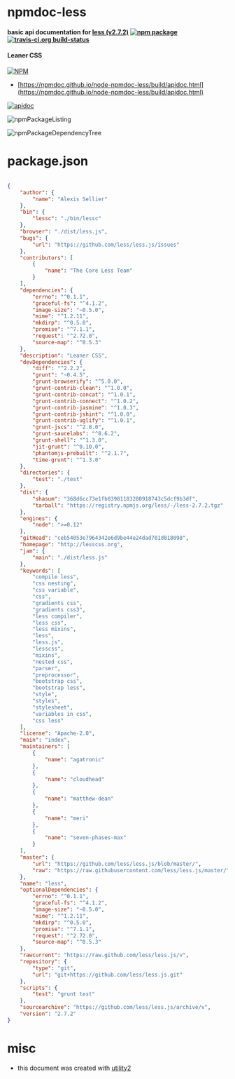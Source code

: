# npmdoc-less

#### basic api documentation for  [less (v2.7.2)](http://lesscss.org)  [![npm package](https://img.shields.io/npm/v/npmdoc-less.svg?style=flat-square)](https://www.npmjs.org/package/npmdoc-less) [![travis-ci.org build-status](https://api.travis-ci.org/npmdoc/node-npmdoc-less.svg)](https://travis-ci.org/npmdoc/node-npmdoc-less)

#### Leaner CSS

[![NPM](https://nodei.co/npm/less.png?downloads=true&downloadRank=true&stars=true)](https://www.npmjs.com/package/less)

- [https://npmdoc.github.io/node-npmdoc-less/build/apidoc.html](https://npmdoc.github.io/node-npmdoc-less/build/apidoc.html)

[![apidoc](https://npmdoc.github.io/node-npmdoc-less/build/screenCapture.buildCi.browser.%252Ftmp%252Fbuild%252Fapidoc.html.png)](https://npmdoc.github.io/node-npmdoc-less/build/apidoc.html)

![npmPackageListing](https://npmdoc.github.io/node-npmdoc-less/build/screenCapture.npmPackageListing.svg)

![npmPackageDependencyTree](https://npmdoc.github.io/node-npmdoc-less/build/screenCapture.npmPackageDependencyTree.svg)



# package.json

```json

{
    "author": {
        "name": "Alexis Sellier"
    },
    "bin": {
        "lessc": "./bin/lessc"
    },
    "browser": "./dist/less.js",
    "bugs": {
        "url": "https://github.com/less/less.js/issues"
    },
    "contributors": [
        {
            "name": "The Core Less Team"
        }
    ],
    "dependencies": {
        "errno": "^0.1.1",
        "graceful-fs": "^4.1.2",
        "image-size": "~0.5.0",
        "mime": "^1.2.11",
        "mkdirp": "^0.5.0",
        "promise": "^7.1.1",
        "request": "^2.72.0",
        "source-map": "^0.5.3"
    },
    "description": "Leaner CSS",
    "devDependencies": {
        "diff": "^2.2.2",
        "grunt": "~0.4.5",
        "grunt-browserify": "^5.0.0",
        "grunt-contrib-clean": "^1.0.0",
        "grunt-contrib-concat": "^1.0.1",
        "grunt-contrib-connect": "^1.0.2",
        "grunt-contrib-jasmine": "^1.0.3",
        "grunt-contrib-jshint": "^1.0.0",
        "grunt-contrib-uglify": "^1.0.1",
        "grunt-jscs": "^2.8.0",
        "grunt-saucelabs": "^8.6.2",
        "grunt-shell": "^1.3.0",
        "jit-grunt": "^0.10.0",
        "phantomjs-prebuilt": "^2.1.7",
        "time-grunt": "^1.3.0"
    },
    "directories": {
        "test": "./test"
    },
    "dist": {
        "shasum": "368d6cc73e1fb03981183280918743c5dcf9b3df",
        "tarball": "https://registry.npmjs.org/less/-/less-2.7.2.tgz"
    },
    "engines": {
        "node": ">=0.12"
    },
    "gitHead": "ceb54053e7964342e6d9be44e24dad701d818098",
    "homepage": "http://lesscss.org",
    "jam": {
        "main": "./dist/less.js"
    },
    "keywords": [
        "compile less",
        "css nesting",
        "css variable",
        "css",
        "gradients css",
        "gradients css3",
        "less compiler",
        "less css",
        "less mixins",
        "less",
        "less.js",
        "lesscss",
        "mixins",
        "nested css",
        "parser",
        "preprocessor",
        "bootstrap css",
        "bootstrap less",
        "style",
        "styles",
        "stylesheet",
        "variables in css",
        "css less"
    ],
    "license": "Apache-2.0",
    "main": "index",
    "maintainers": [
        {
            "name": "agatronic"
        },
        {
            "name": "cloudhead"
        },
        {
            "name": "matthew-dean"
        },
        {
            "name": "meri"
        },
        {
            "name": "seven-phases-max"
        }
    ],
    "master": {
        "url": "https://github.com/less/less.js/blob/master/",
        "raw": "https://raw.githubusercontent.com/less/less.js/master/"
    },
    "name": "less",
    "optionalDependencies": {
        "errno": "^0.1.1",
        "graceful-fs": "^4.1.2",
        "image-size": "~0.5.0",
        "mime": "^1.2.11",
        "mkdirp": "^0.5.0",
        "promise": "^7.1.1",
        "request": "^2.72.0",
        "source-map": "^0.5.3"
    },
    "rawcurrent": "https://raw.github.com/less/less.js/v",
    "repository": {
        "type": "git",
        "url": "git+https://github.com/less/less.js.git"
    },
    "scripts": {
        "test": "grunt test"
    },
    "sourcearchive": "https://github.com/less/less.js/archive/v",
    "version": "2.7.2"
}
```



# misc
- this document was created with [utility2](https://github.com/kaizhu256/node-utility2)
